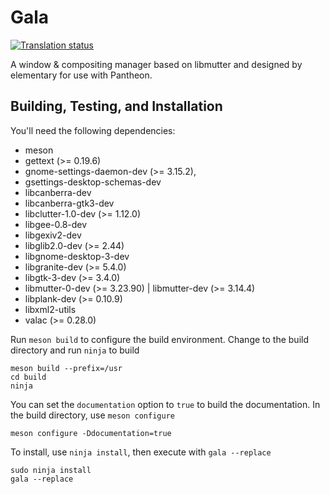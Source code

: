 # Gala
[![Translation status](https://l10n.elementary.io/widgets/desktop/-/gala/svg-badge.svg)](https://l10n.elementary.io/engage/desktop/?utm_source=widget)

A window & compositing manager based on libmutter and designed by elementary for use with Pantheon.

## Building, Testing, and Installation

You'll need the following dependencies:
* meson
* gettext (>= 0.19.6)
* gnome-settings-daemon-dev (>= 3.15.2),
* gsettings-desktop-schemas-dev
* libcanberra-dev
* libcanberra-gtk3-dev
* libclutter-1.0-dev (>= 1.12.0)
* libgee-0.8-dev
* libgexiv2-dev
* libglib2.0-dev (>= 2.44)
* libgnome-desktop-3-dev
* libgranite-dev (>= 5.4.0)
* libgtk-3-dev (>= 3.4.0)
* libmutter-0-dev (>= 3.23.90) | libmutter-dev (>= 3.14.4)
* libplank-dev (>= 0.10.9)
* libxml2-utils
* valac (>= 0.28.0)

Run `meson build` to configure the build environment. Change to the build directory and run `ninja` to build

    meson build --prefix=/usr
    cd build
    ninja

You can set the `documentation` option to `true` to build the documentation. In the build directory, use `meson configure`

    meson configure -Ddocumentation=true

To install, use `ninja install`, then execute with `gala --replace`

    sudo ninja install
    gala --replace
